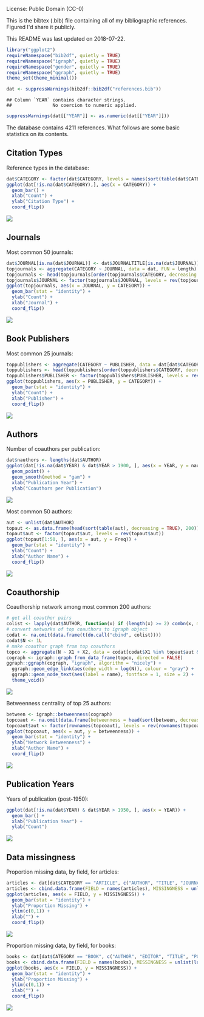 License: Public Domain (CC-0)

This is the bibtex (.bib) file containing all of my bibliographic references. Figured I'd share it publicly.

This README was last updated on 2018-07-22.

``` r
library("ggplot2")
requireNamespace("bib2df", quietly = TRUE)
requireNamespace("igraph", quietly = TRUE)
requireNamespace("gender", quietly = TRUE)
requireNamespace("ggraph", quietly = TRUE)
theme_set(theme_minimal())
```

``` r
dat <- suppressWarnings(bib2df::bib2df("references.bib"))
```

    ## Column `YEAR` contains character strings.
    ##               No coercion to numeric applied.

``` r
suppressWarnings(dat[["YEAR"]] <- as.numeric(dat[["YEAR"]]))
```

The database contains 4211 references. What follows are some basic statistics on its contents.

Citation Types
--------------

Reference types in the database:

``` r
dat$CATEGORY <- factor(dat$CATEGORY, levels = names(sort(table(dat$CATEGORY))))
ggplot(dat[!is.na(dat$CATEGORY),], aes(x = CATEGORY)) + 
  geom_bar() + 
  xlab("Count") + 
  ylab("Citation Type") + 
  coord_flip()
```

![](https://i.imgur.com/3xO54VT.png)

Journals
--------

Most common 50 journals:

``` r
dat$JOURNAL[is.na(dat$JOURNAL)] <- dat$JOURNALTITLE[is.na(dat$JOURNAL)]
topjournals <- aggregate(CATEGORY ~ JOURNAL, data = dat, FUN = length)
topjournals <- head(topjournals[order(topjournals$CATEGORY, decreasing = TRUE), ], 50)
topjournals$JOURNAL <- factor(topjournals$JOURNAL, levels = rev(topjournals$JOURNAL))
ggplot(topjournals, aes(x = JOURNAL, y = CATEGORY)) + 
  geom_bar(stat = "identity") + 
  ylab("Count") + 
  xlab("Journal") + 
  coord_flip()
```

![](https://i.imgur.com/H1iSUKo.png)

Book Publishers
---------------

Most common 25 journals:

``` r
toppublishers <- aggregate(CATEGORY ~ PUBLISHER, data = dat[dat$CATEGORY == "BOOK",], FUN = length)
toppublishers <- head(toppublishers[order(toppublishers$CATEGORY, decreasing = TRUE), ], 25)
toppublishers$PUBLISHER <- factor(toppublishers$PUBLISHER, levels = rev(toppublishers$PUBLISHER))
ggplot(toppublishers, aes(x = PUBLISHER, y = CATEGORY)) + 
  geom_bar(stat = "identity") + 
  ylab("Count") + 
  xlab("Publisher") + 
  coord_flip()
```

![](https://i.imgur.com/vzatjrw.png)

Authors
-------

Number of coauthors per publication:

``` r
dat$nauthors <- lengths(dat$AUTHOR)
ggplot(dat[!is.na(dat$YEAR) & dat$YEAR > 1900, ], aes(x = YEAR, y = nauthors)) + 
  geom_point() + 
  geom_smooth(method = "gam") + 
  xlab("Publication Year") + 
  ylab("Coauthors per Publication")
```

![](https://i.imgur.com/95eUJ6S.png)

Most common 50 authors:

``` r
aut <- unlist(dat$AUTHOR)
topaut <- as.data.frame(head(sort(table(aut), decreasing = TRUE), 200))
topaut$aut <- factor(topaut$aut, levels = rev(topaut$aut))
ggplot(topaut[1:50, ], aes(x = aut, y = Freq)) + 
  geom_bar(stat = "identity") + 
  ylab("Count") + 
  xlab("Author Name") + 
  coord_flip()
```

![](https://i.imgur.com/yvLd5Pc.png)

Coauthorship
------------

Coauthorship network among most common 200 authors:

``` r
# get all coauthor pairs
colist <- lapply(dat$AUTHOR, function(x) if (length(x) >= 2) combn(x, m = 2) else NA_character_)
# convert networks of top coauthors to igraph object
codat <- na.omit(data.frame(t(do.call("cbind", colist))))
codat$N <- 1L
# make coauthor graph from top coauthors
topco <- aggregate(N ~ X1 + X2, data = codat[codat$X1 %in% topaut$aut & codat$X2 %in% topaut$aut, ], FUN = sum)
cograph <- igraph::graph_from_data_frame(topco, directed = FALSE)
ggraph::ggraph(cograph, "igraph", algorithm = "nicely") + 
  ggraph::geom_edge_link(aes(edge_width = log(N)), colour = "gray") + 
  ggraph::geom_node_text(aes(label = name), fontface = 1, size = 2) + 
  theme_void()
```

![](https://i.imgur.com/Meeap3r.png)

Betweenness centrality of top 25 authors:

``` r
between <- igraph::betweenness(cograph)
topcoaut <- na.omit(data.frame(betweenness = head(sort(between, decreasing = TRUE), 30)))
topcoaut$aut <- factor(rownames(topcoaut), levels = rev(rownames(topcoaut)))
ggplot(topcoaut, aes(x = aut, y = betweenness)) + 
  geom_bar(stat = "identity") + 
  ylab("Network Betweenness") + 
  xlab("Author Name") + 
  coord_flip()
```

![](https://i.imgur.com/A9In8Ct.png)

Publication Years
-----------------

Years of publication (post-1950):

``` r
ggplot(dat[!is.na(dat$YEAR) & dat$YEAR > 1950, ], aes(x = YEAR)) + 
  geom_bar() +
  xlab("Publication Year") + 
  ylab("Count")
```

![](https://i.imgur.com/pnxm5HT.png)

Data missingness
----------------

Proportion missing data, by field, for articles:

``` r
articles <- dat[dat$CATEGORY == "ARTICLE", c("AUTHOR", "TITLE", "JOURNAL", "YEAR", "VOLUME", "NUMBER", "PAGES", "ABSTRACT", "DOI")]
articles <- cbind.data.frame(FIELD = names(articles), MISSINGNESS = unlist(lapply(articles, function(x) sum(is.na(x) == TRUE)/length(x))))
ggplot(articles, aes(x = FIELD, y = MISSINGNESS)) +
  geom_bar(stat = "identity") + 
  ylab("Proportion Missing") + 
  ylim(c(0,1)) +
  xlab("") + 
  coord_flip()
```

![](https://i.imgur.com/EHO9Gw3.png)

Proportion missing data, by field, for books:

``` r
books <- dat[dat$CATEGORY == "BOOK", c("AUTHOR", "EDITOR", "TITLE", "PUBLISHER", "YEAR", "ADDRESS", "ISBN")]
books <- cbind.data.frame(FIELD = names(books), MISSINGNESS = unlist(lapply(books, function(x) sum(is.na(x) == TRUE)/length(x))))
ggplot(books, aes(x = FIELD, y = MISSINGNESS)) +
  geom_bar(stat = "identity") + 
  ylab("Proportion Missing") + 
  ylim(c(0,1)) +
  xlab("") + 
  coord_flip()
```

![](https://i.imgur.com/jUZ1Nw0.png)
